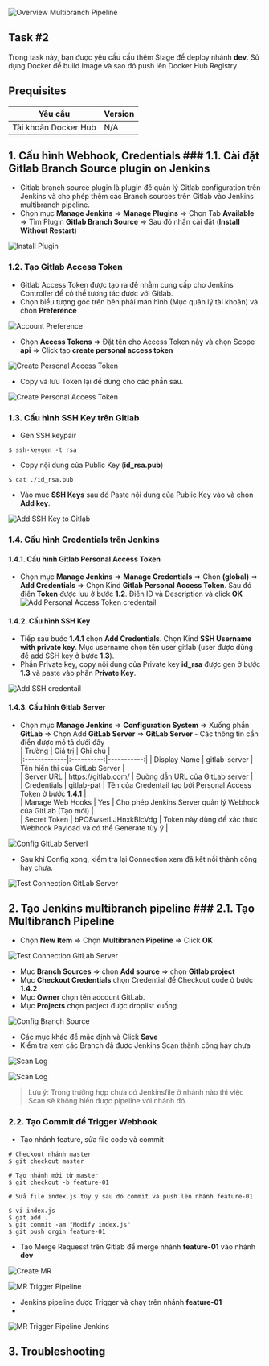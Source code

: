 
 ![Overview Multibranch Pipeline](https://github.com/hoabka/jenkins-course/blob/master/jenkins-multibranch/images/overview.JPG)  
  
## Task #2  
Trong task này, bạn được yêu cầu cấu thêm Stage để deploy nhánh **dev**. Sử dụng Docker để build Image và sao đó push lên Docker Hub Registry
## Prequisites  
| Yêu cầu |  Version|  
|--|--|   
| Tài khoản Docker Hub| N/A | 
  
  
## 1. Cấu hình Webhook, Credentials ### 1.1.  Cài đặt Gitlab Branch Source plugin on Jenkins  
- Gitlab branch source plugin là plugin để quản lý Gitlab configuration trên Jenkins và cho phép thêm các Branch sources trên Gitlab vào Jenkins multibranch pipeline.  
- Chọn mục **Manage Jenkins** => **Manage Plugins** => Chọn Tab **Available** => Tìm Plugin **Gitlab Branch Source** => Sau đó nhấn cài đặt (**Install Without Restart**)  
  
![Install Plugin](https://github.com/hoabka/jenkins-course/blob/master/jenkins-multibranch/images/installPlugin.JPG)  
  
### 1.2.  Tạo Gitlab Access Token  
- Gitlab Access Token được tạo ra để nhằm cung cấp cho Jenkins Controller để có thể tương tác được với Gitlab.  
- Chọn biểu tượng góc trên bên phải màn hình (Mục quản lý tài khoản) và chon **Preference**  
  
![Account Preference](https://github.com/hoabka/jenkins-course/blob/master/jenkins-multibranch/images/createPAT_1.JPG)  
  
- Chọn **Access Tokens** => Đặt tên cho Access Token này và chọn Scope **api** => Click tạo **create personal access token**  
  
![Create Personal Access Token](https://github.com/hoabka/jenkins-course/blob/master/jenkins-multibranch/images/createPAT_2.JPG)  
  
- Copy và lưu Token lại để dùng cho các phần sau.  
  
![Create Personal Access Token](https://github.com/hoabka/jenkins-course/blob/master/jenkins-multibranch/images/savePAT.JPG)  
  
### 1.3.  Cấu hình SSH Key trên Gitlab  
- Gen SSH keypair  
```console  
$ ssh-keygen -t rsa  
```  
- Copy nội dung của Public Key (**id_rsa.pub**)  
```console  
$ cat ./id_rsa.pub  
```  
- Vào muc **SSH Keys** sau đó Paste nội dung của Public Key vào và chọn **Add key**.  
  
![Add SSH Key to Gitlab](https://github.com/hoabka/jenkins-course/blob/master/jenkins-multibranch/images/addSSHKeyGitlab.JPG)  
  
### 1.4.  Cấu hình Credentials trên Jenkins  
#### 1.4.1. Cấu hình Gitlab Personal Access Token  
- Chọn mục **Manage Jenkins** => **Manage Credentials** => Chọn **(global)** => **Add Credentials** => Chọn Kind **Gitlab Personal Access Token**. Sau đó điền **Token** được lưu ở bước **1.2**. Điền ID và Description và click **OK**   
![Add Personal Access Token credentail](https://github.com/hoabka/jenkins-course/blob/master/jenkins-multibranch/images/addPATtoJenkins.JPG)  
  
#### 1.4.2. Cấu hình SSH Key  
- Tiếp sau bước **1.4.1** chọn **Add Credentials**. Chọn Kind **SSH Username with private key**.  Mục username chọn tên user gitlab (user được dùng để add SSH key ở bước **1.3**).  
- Phần Private key, copy nội dung của Private key **id_rsa** được gen ở bước **1.3** và paste vào phần **Private Key**.  
  
![Add SSH credentail](https://github.com/hoabka/jenkins-course/blob/master/jenkins-multibranch/images/addSSHCredentialtoJenkins.JPG)  
#### 1.4.3. Cấu hình Gitlab Server  
- Chọn mục **Manage Jenkins** => **Configuration System** => Xuống phần **GitLab** => Chọn Add **GitLab Server** => **GitLab Server** - Các thông tin cần điền được mô tả dưới đây  
| Trường  | Giá trị | Ghi chú |  
|:-------------|:----------:|-----------:|
| Display Name | gitlab-server  | Tên hiển thị của GitLab Server |  
| Server URL | https://gitlab.com/  | Đường dẫn URL của GitLab server |  
| Credentials | gitlab-pat | Tên của Credentail tạo bởi Personal Access Token ở bước  **1.4.1** |  
| Manage Web Hooks | Yes | Cho phép Jenkins Server quản lý Webhook của GitLab (Tạo mới) |  
| Secret Token | bPO8wsetLJHnxkBlcVdg | Token này dùng để xác thực Webhook Payload và có thể Generate tùy ý |  
  
![Config GitLab Serverl](https://github.com/hoabka/jenkins-course/blob/master/jenkins-multibranch/images/configGitlabServer.JPG)  
  
- Sau khi Config xong, kiểm tra lại Connection xem đã kết nối thành công hay chưa.  
  
![Test Connection GitLab Server](https://github.com/hoabka/jenkins-course/blob/master/jenkins-multibranch/images/testConnection.JPG)  
  
## 2. Tạo Jenkins multibranch pipeline ### 2.1. Tạo Multibranch Pipeline  
- Chọn **New Item** => Chọn **Multibranch Pipeline** => Click **OK**  
  
![Test Connection GitLab Server](https://github.com/hoabka/jenkins-course/blob/master/jenkins-multibranch/images/newItem.JPG)  
  
- Mục **Branch Sources** => chọn **Add source** => chọn **Gitlab project**  
- Mục **Checkout Credentials** chọn Credential để Checkout code ở bước **1.4.2**  
- Mục **Owner** chọn tên account GitLab.  
- Mục **Projects** chọn project được droplist xuống  
  
![Config Branch Source](https://github.com/hoabka/jenkins-course/blob/master/jenkins-multibranch/images/configBranchSource.JPG)  
  
- Các mục khác để mặc định và Click **Save**  
- Kiểm tra xem các Branch đã được Jenkins Scan thành công hay chưa  
  
![Scan Log](https://github.com/hoabka/jenkins-course/blob/master/jenkins-multibranch/images/scanLog.JPG)  
  
![Scan Log](https://github.com/hoabka/jenkins-course/blob/master/jenkins-multibranch/images/scanCompleted.JPG)  
 
 

> Lưu ý: Trong trường hợp chưa có Jenkinsfile ở nhánh nào thì việc Scan sẽ không hiển được pipeline với nhánh đó.

 
### 2.2. Tạo Commit để Trigger Webhook
- Tạo nhánh feature, sửa file code và commit
```
# Checkout nhánh master
$ git checkout master

# Tạo nhánh mới từ master 
$ git checkout -b feature-01

# Sửa file index.js tùy ý sau đó commit và push lên nhánh feature-01

$ vi index.js
$ git add .
$ git commit -am "Modify index.js"
$ git push orgin feature-01
```
- Tạo Merge Requesst trên Gitlab để merge nhánh **feature-01** vào nhánh **dev**

![Create MR](https://github.com/hoabka/jenkins-course/blob/master/jenkins-multibranch/images/createMR.JPG) 

![MR Trigger Pipeline](https://github.com/hoabka/jenkins-course/blob/master/jenkins-multibranch/images/mrTriggerJenkins.JPG)

- Jenkins pipeline được Trigger và chạy trên nhánh **feature-01**
- 
![MR Trigger Pipeline Jenkins](https://github.com/hoabka/jenkins-course/blob/master/jenkins-multibranch/images/pipelineMRTrigger.JPG)

## 3. Troubleshooting
